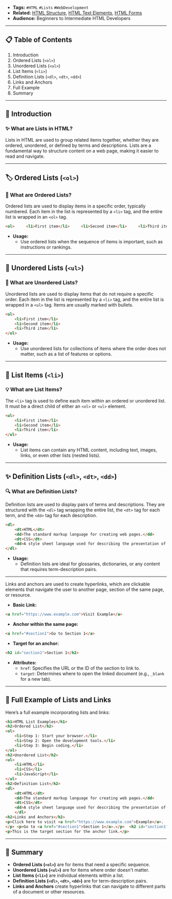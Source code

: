 - **Tags:** `#HTML` `#Lists` `#WebDevelopment`
- **Related:** [HTML Structure](#), [HTML Text Elements](#), [HTML Forms](#)
- **Audience:** Beginners to Intermediate HTML Developers

---

## 📋 Table of Contents

1. Introduction
2. Ordered Lists (`<ol>`)
3. Unordered Lists (`<ul>`)
4. List Items (`<li>`)
5. Definition Lists (`<dl>`, `<dt>`, `<dd>`)
6. Links and Anchors
7. Full Example
8. Summary

---

## 🌟 Introduction

### ✨ What are Lists in HTML?

Lists in HTML are used to group related items together, whether they are ordered, unordered, or defined by terms and descriptions. Lists are a fundamental way to structure content on a web page, making it easier to read and navigate.

---

## 🏷️ Ordered Lists (`<ol>`)

### 📜 What are Ordered Lists?

Ordered lists are used to display items in a specific order, typically numbered. Each item in the list is represented by a `<li>` tag, and the entire list is wrapped in an `<ol>` tag.

```html
<ol>     <li>First item</li>     <li>Second item</li>     <li>Third item</li> </ol>
```

- **Usage:**
    - Use ordered lists when the sequence of items is important, such as instructions or rankings.

---

## 📝 Unordered Lists (`<ul>`)

### 📘 What are Unordered Lists?

Unordered lists are used to display items that do not require a specific order. Each item in the list is represented by a `<li>` tag, and the entire list is wrapped in a `<ul>` tag. Items are usually marked with bullets.

```html
<ul>     
	<li>First item</li>     
	<li>Second item</li>     
	<li>Third item</li> 
</ul>
```

- **Usage:**
    - Use unordered lists for collections of items where the order does not matter, such as a list of features or options.

---

## 🔧 List Items (`<li>`)

### 💡 What are List Items?

The `<li>` tag is used to define each item within an ordered or unordered list. It must be a direct child of either an `<ol>` or `<ul>` element.

```html
<ul>     
	<li>First item</li>     
	<li>Second item</li>     
	<li>Third item</li> 
</ul>
```

- **Usage:**
    - List items can contain any HTML content, including text, images, links, or even other lists (nested lists).

---

## ✨ Definition Lists (`<dl>`, `<dt>`, `<dd>`)

### 🔍 What are Definition Lists?

Definition lists are used to display pairs of terms and descriptions. They are structured with the `<dl>` tag wrapping the entire list, the `<dt>` tag for each term, and the `<dd>` tag for each description.

```html
<dl>     
	<dt>HTML</dt>     
	<dd>The standard markup language for creating web pages.</dd>     
	<dt>CSS</dt>     
	<dd>A style sheet language used for describing the presentation of      a document written in HTML.</dd> 
</dl>
```

- **Usage:**
    - Definition lists are ideal for glossaries, dictionaries, or any content that requires term-description pairs.

---

Links and anchors are used to create hyperlinks, which are clickable elements that navigate the user to another page, section of the same page, or resource.

- **Basic Link:**

```html
<a href="https://www.example.com">Visit Example</a>
```

- **Anchor within the same page:**

```html
<a href="#section1">Go to Section 1</a>
```

- **Target for an anchor:**

```html
<h2 id="section1">Section 1</h2>
```

- **Attributes:**
    - `href`: Specifies the URL or the ID of the section to link to.
    - `target`: Determines where to open the linked document (e.g., `_blank` for a new tab).

---

## 📄 Full Example of Lists and Links

Here’s a full example incorporating lists and links:

```html
<h1>HTML List Examples</h1>  
<h2>Ordered List</h2> 
<ol>     
	<li>Step 1: Start your browser.</li>     
	<li>Step 2: Open the development tools.</li>     
	<li>Step 3: Begin coding.</li> 
</ol>  
<h2>Unordered List</h2> 
<ul>     
	<li>HTML</li>     
	<li>CSS</li>     
	<li>JavaScript</li> 
</ul>  
<h2>Definition List</h2> 
<dl>     
	<dt>HTML</dt>     
	<dd>The standard markup language for creating web pages.</dd>    
	<dt>CSS</dt>     
	<dd>A style sheet language used for describing the presentation of a document written in HTML.</dd> 
	</dl>  
<h2>Links and Anchors</h2> 
<p>Click here to visit <a href="https://www.example.com">Example</a>.
</p> <p>Go to <a href="#section1">Section 1</a>.</p>  <h2 id="section1">Section 1</h2> 
<p>This is the target section for the anchor link.</p>
```
---

## 🎯 Summary

- **Ordered Lists (`<ol>`)** are for items that need a specific sequence.
- **Unordered Lists (`<ul>`)** are for items where order doesn't matter.
- **List Items (`<li>`)** are individual elements within a list.
- **Definition Lists (`<dl>`, `<dt>`, `<dd>`)** are for term-description pairs.
- **Links and Anchors** create hyperlinks that can navigate to different parts of a document or other resources.